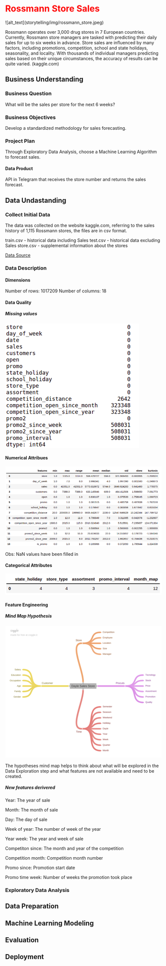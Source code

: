 <h1 style="color:red">Rossmann Store Sales</h1>
![alt_text](storytelling/img/rossmann_store.jpeg)

Rossmann operates over 3,000 drug stores in 7 European countries. Currently, Rossmann store managers are tasked with predicting their daily sales for up to six weeks in advance. Store sales are influenced by many factors, including promotions, competition, school and state holidays, seasonality, and locality. 
With thousands of individual managers predicting sales based on their unique circumstances, the accuracy of results can be quite varied. (kaggle.com)

## Business Understanding
### Business Question

What will be the sales per store for the next 6 weeks?

### Business Objectives

Develop a standardized methodology for sales forecasting.

### Project Plan

Through Exploratory Data Analysis, choose a Machine Learning Algorithm to forecast sales.

#### Data Product

API in Telegram that receives the store number and returns the sales forecast.
   
## Data Undastanding
### Collect Initial Data

The data was collected on the website kaggle.com, referring to the sales history of 1,115 Rossmann stores, the files are in csv format.

train.csv - historical data including Sales
test.csv - historical data excluding Sales
store.csv - supplemental information about the stores

<a href="https://www.kaggle.com/c/rossmann-store-sales/data" target="_blank">Data Source</a>
 
### Data Description

#### Dimensions

Number of rows: 1017209
Number of columns: 18 

#### Data Quality
##### Missing values

![alt_text](storytelling/img/missing.png)

#### Numerical Attribues

![alt_text](storytelling/img/numerical_attributes.png)

Obs: NaN values have been filled in

#### Categorical Attributes

![alt_text](storytelling/img/categorical_attributes.png)

#### Feature Engineering
##### Mind Map Hypothesis

![alt_text](storytelling/img/mapa_mental_hipotesis.png)

The hypotheses mind map helps to think about what will be explored in the Data Exploration step and what features are not available and need to be created.

##### New features derivered

Year: The year of sale

Month: The month of sale 

Day: The day of sale

Week of year: The number of week of the year

Year week: The year and week of sale

Competiton since: The month and year of the competition

Competition month: Competition month number

Promo since: Promotion start date

Promo time week: Number of weeks the promotion took place


### Exploratory Data Analysis



## Data Preparation

## Machine Learning Modeling

## Evaluation

## Deployment
